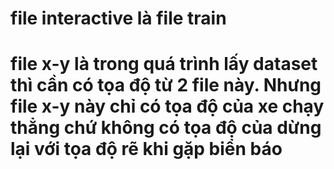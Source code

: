 # file interactive là file train
# file x-y là trong quá trình lấy dataset thì cần có tọa độ từ 2 file này. Nhưng file x-y này chỉ có tọa độ của xe chạy thẳng chứ không có tọa độ của dừng lại với tọa độ rẽ khi gặp biển báo 

